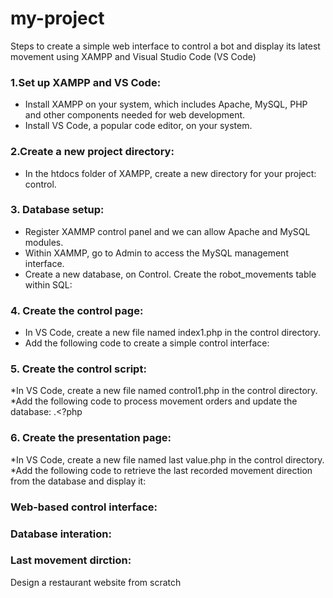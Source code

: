 # my-project
Steps to create a simple web interface to control a bot and display its latest movement using XAMPP and Visual Studio Code (VS Code)
### 1.Set up XAMPP and VS Code:
* Install XAMPP on your system, which includes Apache, MySQL, PHP and other components needed for web development.
* Install VS Code, a popular code editor, on your system.
### 2.Create a new project directory:
* In the htdocs folder of XAMPP, create a new directory for your project:  control.
### 3. Database setup:
* Register XAMMP control panel and we can allow Apache and MySQL modules.
* Within XAMMP, go to Admin to access the MySQL management interface.
* Create a new database, on Control.
  Create the robot_movements table within SQL:

 
### 4. Create the control page:
* In VS Code, create a new file named index1.php in the control directory.
* Add the following code to create a simple control interface:
  

 ### 5. Create the control script:
*In VS Code, create a new file named control1.php in the control directory.
*Add the following code to process movement orders and update the database:
.<?php

### 6. Create the presentation page:
*In VS Code, create a new file named last value.php in the control directory.
*Add the following code to retrieve the last recorded movement direction from the database and display it:


### Web-based control interface:

### Database interation:

### Last movement dirction:


Design a restaurant website from scratch
